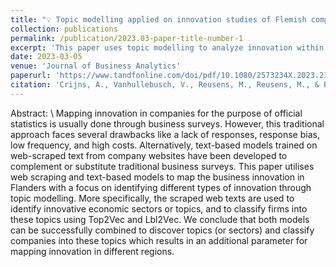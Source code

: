 ```yaml
---
title: "💡 Topic modelling applied on innovation studies of Flemish companies"
collection: publications
permalink: /publication/2023.03-paper-title-number-1
excerpt: 'This paper uses topic modelling to analyze innovation within Flemish companies based on their websites.'
date: 2023-03-05
venue: 'Journal of Business Analytics'
paperurl: 'https://www.tandfonline.com/doi/pdf/10.1080/2573234X.2023.2186274'
citation: 'Crijns, A., Vanhullebusch, V., Reusens, M., Reusens, M., & Baesens, B. (2023). Topic modelling applied on innovation studies of Flemish companies. Journal of Business Analytics, 6(4), 243-254.'
---
```


Abstract: \\
Mapping innovation in companies for the purpose of official statistics is usually done through business surveys. However, this traditional approach faces several drawbacks like a lack of responses, response bias, low frequency, and high costs. Alternatively, text-based models trained on web-scraped text from company websites have been developed to complement
or substitute traditional business surveys. This paper utilises web scraping and text-based models to map the business innovation in Flanders with a focus on identifying different types of innovation through topic modelling. More specifically, the scraped web texts are used to identify innovative economic sectors or topics, and to classify firms into these topics using Top2Vec and Lbl2Vec. We conclude that both models can be successfully combined to discover topics (or sectors) and classify companies into these topics which results in an additional parameter for mapping innovation in different regions.